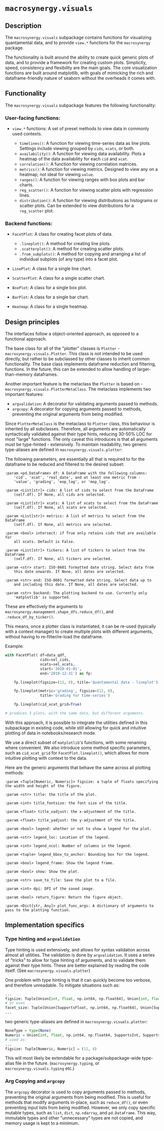 # `macrosynergy.visuals`

## Description

The `macrosynergy.visuals` subpackage contains functions for visualizing quantamental data, and to provide `view.*` functions for the `macrosynergy` package.

The functionality is built around the ability to create quick generic plots of data, and to provide a framework for creating custom plots.
Simplicity, speed, consistency and flexibility are the main goals.
The core visualization functions are built around matplotlib, with goals of mimicking the rich and dataframe-friendly nature of seaborn without the overheads it comes with.

## Functionality

The `macrosynergy.visuals` subpackage features the following functionality:

### User-facing functions:

- `view.*` functions: A set of preset methods to view data in commonly used contexts.

  - `timelines()`: A function for viewing time-series data as line plots. Settings include viewing grouped by `cids`, `xcats`, or both.
  - `availability()`: A function for viewing data availability. Plots a heatmap of the data availability for each `cid` and `xcat`.
  - `correlation()`: A function for viewing correlation matrices.
  - `metrics()`: A function for viewing metrics. Designed to view any on a heatmap; not ideal for viewing `value`.
  - `ranges()`: A function for viewing ranges with box plots and bar charts.
  - `reg_scatter()`: A function for viewing scatter plots with regression lines.
  - `distribution()`: A function for viewing distributions as histograms or scatter plots. Can be extended to view distributions for a `reg_scatter` plot.

### Backend functions:

- `FacetPlot`: A class for creating facet plots of data.

  - `.lineplot()`: A method for creating line plots.
  - `.scatterplot()`: A method for creating scatter plots.
  - `.from_subplots()`: A method for copying and arranging a list of individual subplots (of any type) into a facet plot.

- `LinePlot`: A class for a single line chart.
- `ScatterPlot`: A class for a single scatter chart.
- `BoxPlot`: A class for a single box plot.
- `BarPlot`: A class for a single bar chart.
- `Heatmap`: A class for a single heatmap.

## Design principles

The interfaces follow a object-oriented approach, as opposed to a functional approach.

The base class for all of the "plotter" classes is `Plotter` - `macrosynergy.visuals.Plotter`.
This class is not intended to be used directly, but rather to be subclassed by other classes to inherit common functionality.
The base class implements dataframe reduction and filtering, functions. In the future, this can be extended to allow handling of larger-than-memory dataframes.

Another important feature is the metaclass the `Plotter` is based on - `macrosynergy.visuals.PlotterMetaClass`.
The metaclass implements two important features:

- `argvalidation`: A decorator for validating arguments passed to methods.
- `argcopy`: A decorator for copying arguments passed to methods, preventing the original arguments from being modified.

Since `PlotterMetaClass` is the metaclass to `Plotter` class, this behaviour is inherited by all subclasses. Therefore, all arguments are automatically syntactically validated against their type hints, reducing 30-50% LOC for most "large" functions. The only caveat this introduces is that all arguments must be type-hinted - extensively.
To maintain readability, two generic type-aliases are defined in `macrosynergy.visuals.plotter`:

The following parameters, are essentially all that is required to for the dataframe to be reduced and filtered to the desired subset:

```text
:param <pd.DataFrame> df: A DataFrame with the following columns:
    'cid', 'xcat', 'real_date', and at least one metric from -
    'value', 'grading', 'eop_lag', or 'mop_lag'.

:param <List[str]> cids: A list of cids to select from the DataFrame
    (self.df). If None, all cids are selected.

:param <List[str]> xcats: A list of xcats to select from the DataFrame
    (self.df). If None, all xcats are selected.

:param <List[str]> metrics: A list of metrics to select from the DataFrame
    (self.df). If None, all metrics are selected.

:param <bool> intersect: if True only retains cids that are available for
    all xcats. Default is False.

:param <List[str]> tickers: A list of tickers to select from the DataFrame
    (self.df). If None, all tickers are selected.

:param <str> start: ISO-8601 formatted date string. Select data from
    this date onwards. If None, all dates are selected.

:param <str> end: ISO-8601 formatted date string. Select data up to
    and including this date. If None, all dates are selected.

:param <str> backend: The plotting backend to use. Currently only
    'matplotlib' is supported.

```

These are effectively the arguments to `macrosynergy.management.shape_dfs.reduce_df()`, and `.reduce_df_by_ticker()`.

This means, once a plotter class is instantiated, it can be re-used (typically with a context manager) to create multiple plots with different arguments, without having to re-filter/re-load the dataframe.

Example:

```python
with FacetPlot( df=data_qdf,
                cids=sel_cids,
                xcats=sel_xcats,
                start='2010-01-01',
                end='2019-12-31') as fp:

    fp.lineplot(figsize=(12, 8), title='Quantamental data - lineplot')

    fp.lineplot(metric='grading', figsize=(12, 8),
                title='Grading for time-series')

    fp.lineplot(cid_xcat_grid=True)

# produces 3 plots, with the same data, but different arguments.

```

With this approach, it is possible to integrate the utilities defined in this subpackage in existing code, while still allowing for quick and intuitive plotting of data in notebooks/research mode.

We use a direct subset of `matplotlib`'s functions, with some renaming where convenient. We also introduce some method specific parameters, such as `cid_xcat_grid` for `FacetPlot.lineplot()`, which allows for more intuitive plotting with context to the data.

Here are the generic arguments that behave the same across all plotting methods:

```text
:param <Tuple[Numeric, Numeric]> figsize: a tuple of floats specifying the width and height of the figure.

:param <str> title: the title of the plot.

:param <int> title_fontsize: the font size of the title.

:param <float> title_xadjust: the x-adjustment of the title.

:param <float> title_yadjust: the y-adjustment of the title.

:param <bool> legend: whether or not to show a legend for the plot.

:param <str> legend_loc: Location of the legend.

:param <int> legend_ncol: Number of columns in the legend.

:param <tuple> legend_bbox_to_anchor: Bounding box for the legend.

:param <bool> legend_frame: Show the legend frame.

:param <bool> show: Show the plot.

:param <str> save_to_file: Save the plot to a file.

:param <int> dpi: DPI of the saved image.

:param <bool> return_figure: Return the figure object.

:param <Dict[str, Any]> plot_func_args: A dictionary of arguments to pass to the plotting function.
```

## Implementation specifics

### Type hinting and `argvalidation`

Type hinting is used extensively, and allows for syntax validation across almost all utilities. The validation is done by `argvalidation`. It uses a series of "tricks" to allow for type hinting of arguments, and to validate them against their type hints. These are better explained by reading the code itself. (See `macrosynergy.visuals.plotter`)

One problem with type hinting is that it can quickly become too verbose, and therefore unreadable.
To mitigate situations such as:

```python
...
figsize: Tuple[Union[int, float, np.int64, np.float64], Union[int, float, np.int64, np.float64]] = (12, 8)
# or even
facet_size: Tuple[Union[SupportsFloat, np.int64, np.float64], Union[SupportsFloat, np.int64, np.float64]] = (12, 8)
...
```

two generic type-aliases are defined in `macrosynergy.visuals.plotter`:

```python
NoneType = type(None)
Numeric = Union[int, float, np.int64, np.float64, SupportsInt, SupportsFloat]
# used as:
...
figsize: Tuple[Numeric, Numeric] = (12, 8)
```

This will most likely be extendable for a package/subpackage-wide type-alias file in the future. (`macrosynergy.typing`, or
`macrosynergy.visuals.typing` etc.)

### Arg Copying and `argcopy`

The `argcopy` decorator is used to copy arguments passed to methods, preventing the original arguments from being modified. This is useful for methods that modify arguments in-place, such as `reduce_df()`, or even preventing input lists from being modified.
However, we only copy specific mutable types, such as `list`, `dict`, `np.ndarray`, and `pd.DataFrame`. This way, immutable types and other "unnecessary" types are not copied, and memory usage is kept to a minimum.

